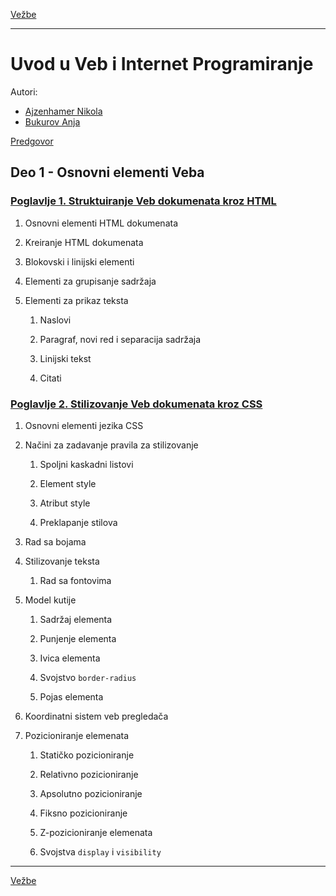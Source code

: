 [Vežbe](../README.md)

---

# Uvod u Veb i Internet Programiranje

Autori:

- [Ajzenhamer Nikola](https://www.nikolaajzenhamer.rs)
- [Bukurov Anja](http://www.math.rs/~anja_bukurov)

[Predgovor](./Poglavlja/Predgovor/README.md)

## Deo 1 - Osnovni elementi Veba

### [Poglavlje 1. Struktuiranje Veb dokumenata kroz HTML](./Poglavlja/HTML/README.md)

1. Osnovni elementi HTML dokumenata

2. Kreiranje HTML dokumenata

3. Blokovski i linijski elementi

4. Elementi za grupisanje sadržaja

5. Elementi za prikaz teksta
   
   1. Naslovi
   
   2. Paragraf, novi red i separacija sadržaja
   
   3. Linijski tekst
   
   4. Citati

### [Poglavlje 2. Stilizovanje Veb dokumenata kroz CSS](./Poglavlja/CSS/README.md)

1. Osnovni elementi jezika CSS

2. Načini za zadavanje pravila za stilizovanje
   
   1. Spoljni kaskadni listovi
   
   2. Element style
   
   3. Atribut style
   
   4. Preklapanje stilova

3. Rad sa bojama

4. Stilizovanje teksta
   
   1. Rad sa fontovima

5. Model kutije

   1. Sadržaj elementa

   2. Punjenje elementa

   3. Ivica elementa

   4. Svojstvo `border-radius`

   5. Pojas elementa

6. Koordinatni sistem veb pregledača

7. Pozicioniranje elemenata
   
   1. Statičko pozicioniranje

   2. Relativno pozicioniranje

   3. Apsolutno pozicioniranje

   4. Fiksno pozicioniranje

   5. Z-pozicioniranje elemenata

   6. Svojstva `display` i `visibility`

---

[Vežbe](../README.md)
